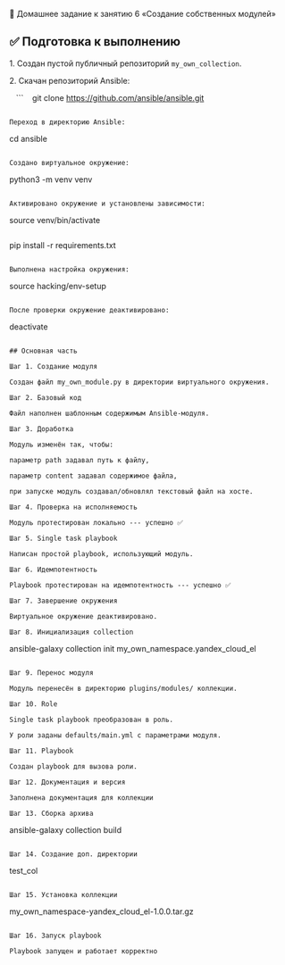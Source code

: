 📝 Домашнее задание к занятию 6 «Создание собственных модулей»

## ✅ Подготовка к выполнению

1\. Создан пустой публичный репозиторий `my_own_collection`.

2\. Скачан репозиторий Ansible:

   ```
   git clone https://github.com/ansible/ansible.git
   ```

Переход в директорию Ansible:

```
cd ansible
```

Создано виртуальное окружение:

```
python3 -m venv venv
```

Активировано окружение и установлены зависимости:

```
source venv/bin/activate
```

```
pip install -r requirements.txt
```

Выполнена настройка окружения:

```
source hacking/env-setup
```

После проверки окружение деактивировано:

```
deactivate
```

## Основная часть

Шаг 1. Создание модуля

Создан файл my_own_module.py в директории виртуального окружения.

Шаг 2. Базовый код

Файл наполнен шаблонным содержимым Ansible-модуля.

Шаг 3. Доработка

Модуль изменён так, чтобы:

параметр path задавал путь к файлу,

параметр content задавал содержимое файла,

при запуске модуль создавал/обновлял текстовый файл на хосте.

Шаг 4. Проверка на исполняемость

Модуль протестирован локально --- успешно ✅

Шаг 5. Single task playbook

Написан простой playbook, использующий модуль.

Шаг 6. Идемпотентность

Playbook протестирован на идемпотентность --- успешно ✅

Шаг 7. Завершение окружения

Виртуальное окружение деактивировано.

Шаг 8. Инициализация collection

```
ansible-galaxy collection init my_own_namespace.yandex_cloud_el
```

Шаг 9. Перенос модуля

Модуль перенесён в директорию plugins/modules/ коллекции.

Шаг 10. Role

Single task playbook преобразован в роль.

У роли заданы defaults/main.yml с параметрами модуля.

Шаг 11. Playbook

Создан playbook для вызова роли.

Шаг 12. Документация и версия

Заполнена документация для коллекции

Шаг 13. Сборка архива

```
ansible-galaxy collection build
```

Шаг 14. Создание доп. директории

```
test_col
```

Шаг 15. Установка коллекции

```
my_own_namespace-yandex_cloud_el-1.0.0.tar.gz
```

Шаг 16. Запуск playbook

Playbook запущен и работает корректно

